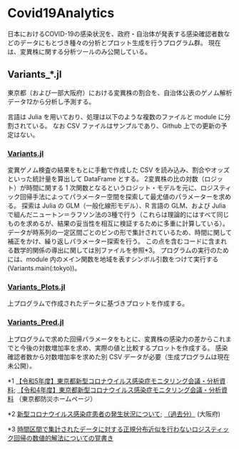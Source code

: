# Covid19Analytics

日本におけるCOVID-19の感染状況を、政府・自治体が発表する感染確認者数などのデータにもとづき種々の分析とプロット生成を行うプログラム群。
現在は、変異株に関する分析ツールのみ公開している。

## Variants_*.jl

東京都（および一部大阪府）における変異株の割合を、自治体公表のゲノム解析データ*1*2から分析し予測する。

言語は Julia を用いており、処理は以下のような複数のファイルと module に分割されている。
なお CSV ファイルはサンプルであり、Github 上での更新の予定はない。

### [Variants.jl](Variants.jl)

変異ゲノム検査の結果をもとに手動で作成した CSV を読み込み、割合やオッズといった統計量を算出して DataFrame とする。
2変異株の比の対数（ロジット）が時間に関する 1 次関数となるというロジット・モデルを元に、ロジスティック回帰手法によってパラメーター空間を探索して最尤値のパラメーターを求める。
探索は Julia の GLM（一般化線形モデル）、R 言語の GLM、および Julia で組んだニュートン＝ラフソン法の3種で行う（これらは理論的にはすべて同じものを求めるが、結果の妥当性を相互に検証するために多重に計算している）。
データが時系列の一定区間ごとのビンの形で集計されているため、時間に関して補正をかけ、繰り返しパラメーター探索を行う。
この点を含むコードに含まれる数学的関係の導出に関しては別ファイルを参照*3。
プログラムの実行のためには、module 内のメイン関数を地域を表すシンボル引数をつけて実行する (Variants.main(:tokyo))。

### [Variants_Plots.jl](Variants_Plots.jl)

上プログラムで作成されたデータに基づきプロットを作成する。

### [Variants_Pred.jl](Variants_Pred.jl)

上プログラムで求めた回帰パラメータをもとに、変異株の感染力の差からこれまでと今後の対数増加率を求め、実際の値と比較するプロットを作成する。
感染確認者数から対数増加率を求めた別 CSV データが必要（生成プログラムは現在未公開）。

*1 [【令和5年度】東京都新型コロナウイルス感染症モニタリング会議・分析資料](https://www.bousai.metro.tokyo.lg.jp/taisaku/saigai/1023407/index.html); [【令和4年度】東京都新型コロナウイルス感染症モニタリング会議・分析資料](https://www.bousai.metro.tokyo.lg.jp/taisaku/saigai/1021348/index.html) （東京都防災ホームページ）

*2 [新型コロナウイルス感染症患者の発生状況について](https://www.pref.osaka.lg.jp/iryo/osakakansensho/happyo.html); [（過去分）](https://www.pref.osaka.lg.jp/iryo/osakakansensho/happyo_kako.html) (大阪府)

*3 [時間区間で集計されたデータに対する正規分布近似を行わないロジスティック回帰の数値的解法についての覚書き](docs/logitreg.md)
